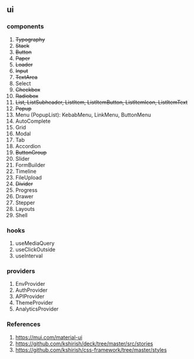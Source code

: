 ## ui

### components

1. ~~Typography~~
2. ~~Stack~~
3. ~~Button~~
4. ~~Paper~~
5. ~~Loader~~
6. ~~Input~~
7. ~~TextArea~~
8. Select
9. ~~Checkbox~~
10. ~~Radiobox~~
11. ~~List, ListSubheader, ListItem, ListItemButton, ListItemIcon, ListItemText~~
12. ~~Popup~~
13. Menu (PopupList): KebabMenu, LinkMenu, ButtonMenu
14. AutoComplete
15. Grid
16. Modal
17. Tab
18. Accordion
19. ~~ButtonGroup~~
20. Slider
21. FormBuilder
22. Timeline
23. FileUpload
24. ~~Divider~~
25. Progress
26. Drawer
27. Stepper
28. Layouts
29. Shell

### hooks

1. useMediaQuery
2. useClickOutside
3. useInterval

### providers

1. EnvProvider
2. AuthProvider
3. APIProvider
4. ThemeProvider
5. AnalyticsProvider

### References

1. https://mui.com/material-ui
2. https://github.com/kshirish/deck/tree/master/src/stories
3. https://github.com/kshirish/css-framework/tree/master/styles
